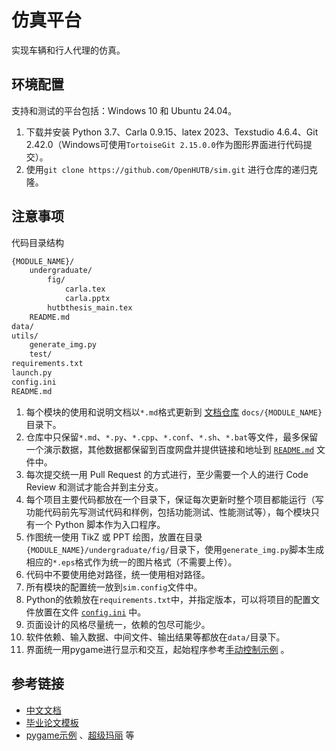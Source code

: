 # 仿真平台
实现车辆和行人代理的仿真。

## 环境配置
支持和测试的平台包括：Windows 10 和 Ubuntu 24.04。
1. 下载并安装 Python 3.7、Carla 0.9.15、latex 2023、Texstudio 4.6.4、Git 2.42.0（Windows可使用`TortoiseGit 2.15.0.0`作为图形界面进行代码提交）。
2. 使用`git clone https://github.com/OpenHUTB/sim.git` 进行仓库的递归克隆。

## 注意事项
代码目录结构
```dtd
{MODULE_NAME}/
    undergraduate/
        fig/
            carla.tex
            carla.pptx
        hutbthesis_main.tex
    README.md
data/
utils/
    generate_img.py
    test/
requirements.txt
launch.py
config.ini
README.md
```
1. 每个模块的使用和说明文档以`*.md`格式更新到 [文档仓库](https://github.com/OpenHUTB/carla_doc) `docs/{MODULE_NAME}`目录下。
2. 仓库中只保留`*.md`、`*.py`、`*.cpp`、`*.conf`、`*.sh`、`*.bat`等文件，最多保留一个演示数据，其他数据都保留到百度网盘并提供链接和地址到 [`README.md`](https://github.com/OpenHUTB/sim/blob/master/README.md) 文件中。
3. 每次提交统一用 Pull Request 的方式进行，至少需要一个人的进行 Code Review 和测试才能合并到主分支。
4. 每个项目主要代码都放在一个目录下，保证每次更新时整个项目都能运行（写功能代码前先写测试代码和样例，包括功能测试、性能测试等），每个模块只有一个 Python 脚本作为入口程序。
5. 作图统一使用 TikZ 或 PPT 绘图，放置在目录`{MODULE_NAME}/undergraduate/fig/`目录下，使用`generate_img.py`脚本生成相应的`*.eps`格式作为统一的图片格式（不需要上传）。
6. 代码中不要使用绝对路径，统一使用相对路径。
7. 所有模块的配置统一放到`sim.config`文件中。
8. Python的依赖放在`requirements.txt`中，并指定版本，可以将项目的配置文件放置在文件 [`config.ini`](https://github.com/OpenHUTB/sim/blob/master/config.ini) 中。
9. 页面设计的风格尽量统一，依赖的包尽可能少。
10. 软件依赖、输入数据、中间文件、输出结果等都放在`data/`目录下。
11. 界面统一用pygame进行显示和交互，起始程序参考[手动控制示例](https://github.com/OpenHUTB/carla_doc/blob/master/src/examples/manual_control.py) 。


## 参考链接

- [中文文档](https://openhutb.github.io/carla_doc/)
- [毕业论文模板](https://github.com/OpenHUTB/undergraduate)
- [pygame示例](https://github.com/guliang21/pygame) 、[超级玛丽](https://github.com/mx0c/super-mario-python) 等

